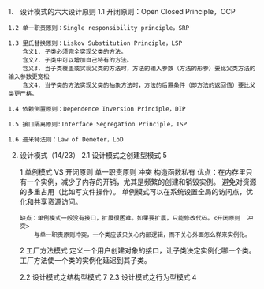 1、 设计模式的六大设计原则
    1.1 开闭原则：Open Closed Principle，OCP

    1.2 单一职责原则：Single responsibility principle，SRP

    1.3 里氏替换原则：Liskov Substitution Principle，LSP
        含义1. 子类必须完全实现父类的方法。
        含义2. 子类中可以增加自己特有的方法。
        含义3. 当子类覆盖或实现父类的方法时，方法的输入参数（方法的形参）要比父类方法的输入参数更宽松
        含义4. 当子类的方法实现父类的抽象方法时，方法的后置条件（即方法的返回值）要比父类更严格。

    1.4 依赖倒置原则：Dependence Inversion Principle，DIP

    1.5 接口隔离原则:Interface Segregation Principle，ISP

    1.6 迪米特法则：Law of Demeter，LoD


2.  设计模式（14/23）
    2.1 设计模式之创建型模式  5
    
    1 单例模式  VS 开闭原则 单一职责原则 冲突
        构造函数私有
        优点：在内存里只有一个实例，减少了内存的开销，尤其是频繁的创建和销毁实例。 
            避免对资源的多重占用（比如写文件操作）。 
            单例模式可以在系统设置全局的访问点，优化和共享资源访问。 
        
        缺点：单例模式一般没有接口，扩展很困难。如果要扩展，只能修改代码。<开闭原则  冲突>
            与单一职责原则冲突，一个类应该只关心内部逻辑，而不关心外面怎么样来实例化。

    2 工厂方法模式
         定义一个用户创建对象的接口，让子类决定实例化哪一个类。工厂方法使一个类的实例化延迟到其子类。
    
    2.2 设计模式之结构型模式  7
    2.3 设计模式之行为型模式  4
    








